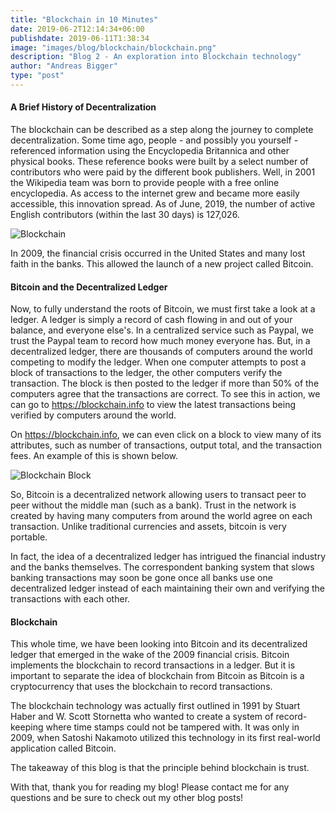 ```yaml
---
title: "Blockchain in 10 Minutes"
date: 2019-06-2T12:14:34+06:00
publishdate: 2019-06-11T1:38:34
image: "images/blog/blockchain/blockchain.png"
description: "Blog 2 - An exploration into Blockchain technology"
author: "Andreas Bigger"
type: "post"
---
```


#### A Brief History of Decentralization

The blockchain can be described as a step along the journey to complete
decentralization. Some time ago, people - and possibly you yourself -
referenced information using the Encyclopedia Britannica and other
physical books. These reference books were built by a select number of
contributors who were paid by the different book publishers. Well, in
2001 the Wikipedia team was born to provide people with a free online
encyclopedia. As access to the internet grew and became more easily
accessible, this innovation spread. As of June, 2019, the number of
active English contributors (within the last 30 days) is 127,026.

![Blockchain](/images/blog/blockchain/wikipedia.jpg)

In 2009, the financial crisis occurred in the United States and many
lost faith in the banks. This allowed the launch of a new project called
Bitcoin.

#### Bitcoin and the Decentralized Ledger

Now, to fully understand the roots of Bitcoin, we must first take a look
at a ledger. A ledger is simply a record of cash flowing in and out of
your balance, and everyone else's. In a centralized service such as
Paypal, we trust the Paypal team to record how much money everyone has.
But, in a decentralized ledger, there are thousands of computers around
the world competing to modify the ledger. When one computer attempts to
post a block of transactions to the ledger, the other computers verify
the transaction. The block is then posted to the ledger if more than 50%
of the computers agree that the transactions are correct. To see this in
action, we can go to https://blockchain.info to view
the latest transactions being verified by computers around the world.

On https://blockchain.info, we
can even click on a block to view many of its attributes, such as number
of transactions, output total, and the transaction fees. An example of
this is shown below.

![Blockchain Block](/images/blog/blockchain/blockExample.png)

So, Bitcoin is a decentralized network allowing users to transact peer
to peer without the middle man (such as a bank). Trust in the network is
created by having many computers from around the world agree on each
transaction. Unlike traditional currencies and assets, bitcoin is very
portable.

In fact, the idea of a decentralized ledger has intrigued the financial
industry and the banks themselves. The correspondent banking system that
slows banking transactions may soon be gone once all banks use one
decentralized ledger instead of each maintaining their own and verifying
the transactions with each other.

#### Blockchain

This whole time, we have been looking into Bitcoin and its decentralized
ledger that emerged in the wake of the 2009 financial crisis. Bitcoin
implements the blockchain to record transactions in a ledger. But it is
important to separate the idea of blockchain from Bitcoin as Bitcoin is
a cryptocurrency that uses the blockchain to record transactions.

The blockchain technology was actually first outlined in 1991 by Stuart
Haber and W. Scott Stornetta who wanted to create a system of
record-keeping where time stamps could not be tampered with. It was only
in 2009, when Satoshi Nakamoto utilized this technology in its first
real-world application called Bitcoin.

The takeaway of this blog is that the principle behind blockchain is
trust.

With that, thank you for reading my blog! Please contact me for any
questions and be sure to check out my other blog posts!
